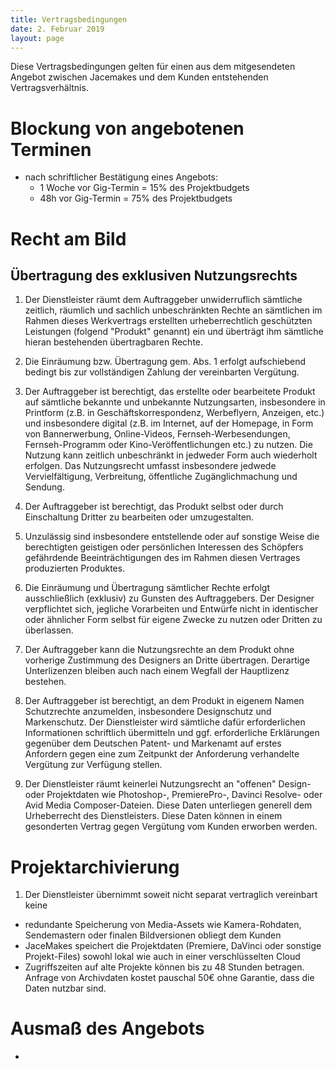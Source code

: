 ```yaml
---
title: Vertragsbedingungen
date: 2. Februar 2019
layout: page
---
```


Diese Vertragsbedingungen gelten für einen aus dem mitgesendeten Angebot zwischen Jacemakes und dem Kunden entstehenden Vertragsverhältnis.

# Blockung von angebotenen Terminen

- nach schriftlicher Bestätigung eines Angebots: 
   - 1 Woche vor Gig-Termin = 15% des Projektbudgets
  - 48h vor Gig-Termin = 75% des Projektbudgets
  
# Recht am Bild


## Übertragung des exklusiven Nutzungsrechts

1. Der Dienstleister räumt dem Auftraggeber unwiderruflich sämtliche zeitlich, räumlich und sachlich unbeschränkten Rechte an sämtlichen im Rahmen dieses Werkvertrags erstellten urheberrechtlich geschützten Leistungen (folgend "Produkt" genannt) ein und überträgt ihm sämtliche hieran bestehenden übertragbaren Rechte.

2. Die Einräumung bzw. Übertragung gem. Abs. 1 erfolgt aufschiebend bedingt bis zur vollständigen Zahlung der vereinbarten Vergütung.

3. Der Auftraggeber ist berechtigt, das erstellte oder bearbeitete Produkt auf sämtliche bekannte und unbekannte Nutzungsarten, insbesondere in Printform (z.B. in Geschäftskorrespondenz, Werbeflyern, Anzeigen, etc.) und insbesondere digital (z.B. im Internet, auf der Homepage, in Form von Bannerwerbung, Online-Videos, Fernseh-Werbesendungen, Fernseh-Programm oder Kino-Veröffentlichungen etc.) zu nutzen. Die Nutzung kann zeitlich unbeschränkt in jedweder Form auch wiederholt erfolgen. Das Nutzungsrecht umfasst insbesondere jedwede Vervielfältigung, Verbreitung, öffentliche Zugänglichmachung und Sendung.

4. Der Auftraggeber ist berechtigt, das Produkt selbst oder durch Einschaltung Dritter zu bearbeiten oder umzugestalten. 

5. Unzulässig sind insbesondere entstellende oder auf sonstige Weise die berechtigten geistigen oder persönlichen Interessen des Schöpfers gefährdende Beeinträchtigungen des im Rahmen diesen Vertrages produzierten Produktes.

5. Die Einräumung und Übertragung sämtlicher Rechte erfolgt ausschließlich (exklusiv) zu Gunsten des Auftraggebers. Der Designer verpflichtet sich, jegliche Vorarbeiten und Entwürfe nicht in identischer oder ähnlicher Form selbst für eigene Zwecke zu nutzen oder Dritten zu überlassen.

6. Der Auftraggeber kann die Nutzungsrechte an dem Produkt ohne vorherige Zustimmung des Designers an Dritte übertragen. Derartige Unterlizenzen bleiben auch nach einem Wegfall der Hauptlizenz bestehen.

7. Der Auftraggeber ist berechtigt, an dem Produkt in eigenem Namen Schutzrechte anzumelden, insbesondere Designschutz und Markenschutz. Der Dienstleister wird sämtliche dafür erforderlichen Informationen schriftlich übermitteln und ggf. erforderliche Erklärungen gegenüber dem Deutschen Patent- und Markenamt auf erstes Anfordern gegen eine zum Zeitpunkt der Anforderung verhandelte Vergütung zur Verfügung stellen.

8. Der Dienstleister räumt keinerlei Nutzungsrecht an "offenen" Design- oder Projektdaten wie Photoshop-, PremierePro-, Davinci Resolve- oder Avid Media Composer-Dateien. Diese Daten unterliegen generell dem Urheberrecht des Dienstleisters. Diese Daten können in einem gesonderten Vertrag gegen Vergütung vom Kunden erworben werden. 

# Projektarchivierung

1. Der Dienstleister übernimmt soweit nicht separat vertraglich vereinbart keine 

- redundante Speicherung von Media-Assets wie Kamera-Rohdaten, Sendemastern oder finalen Bildversionen obliegt dem Kunden
- JaceMakes speichert die Projektdaten (Premiere, DaVinci oder sonstige Projekt-Files) sowohl lokal wie auch in einer verschlüsselten Cloud
- Zugriffszeiten auf alte Projekte können bis zu 48 Stunden betragen. Anfrage von Archivdaten kostet pauschal 50€ ohne Garantie, dass die Daten nutzbar sind.

# Ausmaß des Angebots

- 
